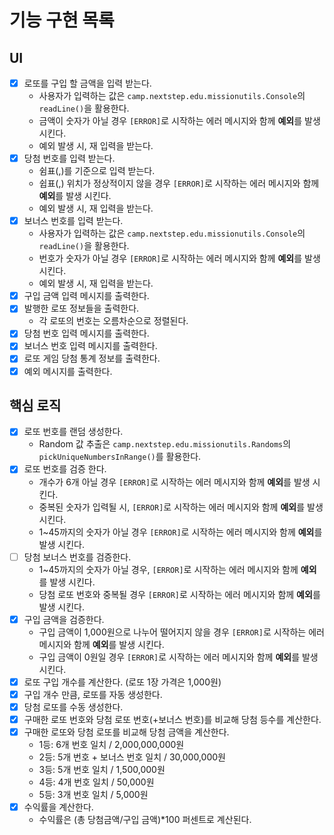# 기능 구현 목록
## UI
- [x] 로또를 구입 할 금액을 입력 받는다.
  - 사용자가 입력하는 값은 `camp.nextstep.edu.missionutils.Console`의 `readLine()`을 활용한다.
  - 금액이 숫자가 아닐 경우 `[ERROR]`로 시작하는 에러 메시지와 함께 **예외**를 발생 시킨다.
  - 예외 발생 시, 재 입력을 받는다.
- [x] 당첨 번호를 입력 받는다.
  - 쉼표(,)를 기준으로 입력 받는다.
  - 쉽표(,) 위치가 정상적이지 않을 경우 `[ERROR]`로 시작하는 에러 메시지와 함께 **예외**를 발생 시킨다.
  - 예외 발생 시, 재 입력을 받는다.
- [x] 보너스 번호를 입력 받는다.
  - 사용자가 입력하는 값은 `camp.nextstep.edu.missionutils.Console`의 `readLine()`을 활용한다.
  - 번호가 숫자가 아닐 경우 `[ERROR]`로 시작하는 에러 메시지와 함께 **예외**를 발생 시킨다. 
  - 예외 발생 시, 재 입력을 받는다.
- [x] 구입 금액 입력 메시지를 출력한다.
- [x] 발행한 로또 정보들을 출력한다.
  - 각 로또의 번호는 오름차순으로 정렬된다.
- [x] 당첨 번호 입력 메시지를 출력한다.
- [x] 보너스 번호 입력 메시지를 출력한다.
- [x] 로또 게임 당첨 통계 정보를 출력한다.
- [x] 예외 메시지를 출력한다.

## 핵심 로직
- [x] 로또 번호를 랜덤 생성한다.
  - Random 값 추출은 `camp.nextstep.edu.missionutils.Randoms`의 `pickUniqueNumbersInRange()`를 활용한다.
- [x] 로또 번호를 검증 한다.
  - 개수가 6개 아닐 경우 `[ERROR]`로 시작하는 에러 메시지와 함께 **예외**를 발생 시킨다.
  - 중복된 숫자가 입력될 시, `[ERROR]`로 시작하는 에러 메시지와 함께 **예외**를 발생 시킨다.
  - 1~45까지의 숫자가 아닐 경우 `[ERROR]`로 시작하는 에러 메시지와 함께 **예외**를 발생 시킨다.
- [ ] 당첨 보너스 번호를 검증한다.
  - 1~45까지의 숫자가 아닐 경우, `[ERROR]`로 시작하는 에러 메시지와 함께 **예외**를 발생 시킨다.
  - 당첨 로또 번호와 중복될 경우 `[ERROR]`로 시작하는 에러 메시지와 함께 **예외**를 발생 시킨다.
- [x] 구입 금액을 검증한다.
  - 구입 금액이 1,000원으로 나누어 떨어지지 않을 경우 `[ERROR]`로 시작하는 에러 메시지와 함께 **예외**를 발생 시킨다.
  - 구입 금액이 0원일 경우 `[ERROR]`로 시작하는 에러 메시지와 함께 **예외**를 발생 시킨다.
- [x] 로또 구입 개수를 계산한다. (로또 1장 가격은 1,000원)
- [x] 구입 개수 만큼, 로또를 자동 생성한다.
- [x] 당첨 로또를 수동 생성한다.
- [x] 구매한 로또 번호와 당첨 로또 번호(+보너스 번호)를 비교해 당첨 등수를 계산한다.
- [x] 구매한 로또와 당첨 로또를 비교해 당첨 금액을 계산한다.
  - 1등: 6개 번호 일치 / 2,000,000,000원
  - 2등: 5개 번호 + 보너스 번호 일치 / 30,000,000원
  - 3등: 5개 번호 일치 / 1,500,000원
  - 4등: 4개 번호 일치 / 50,000원
  - 5등: 3개 번호 일치 / 5,000원
- [x] 수익률을 계산한다.
  - 수익률은 (총 당첨금액/구입 금액)*100 퍼센트로 계산된다.
 
  

    

